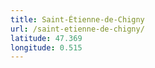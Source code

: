 ```yaml
---
title: Saint-Étienne-de-Chigny
url: /saint-etienne-de-chigny/
latitude: 47.369
longitude: 0.515
---
```

